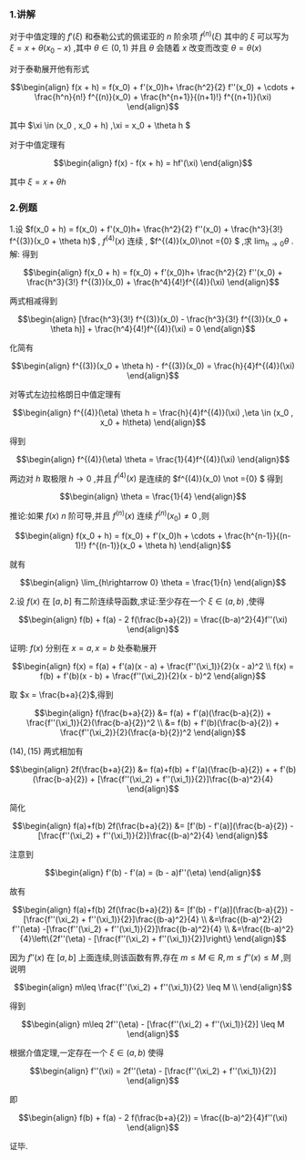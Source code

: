 ### 1.讲解
对于中值定理的 $f'(\xi)$ 和泰勒公式的佩诺亚的 $n$ 阶余项 $f^{(n)}(\xi)$ 其中的 $\xi$ 可以写为 $\xi =  x+ \theta (x_0 - x)$ ,其中 $\theta \in (0,1)$ 并且 $\theta$ 会随着 $x$ 改变而改变 $\theta = \theta(x)$

对于泰勒展开他有形式

$$\begin{align}
    f(x + h) = f(x_0) + f'(x_0)h+ \frac{h^2}{2} f''(x_0) + \cdots + \frac{h^n}{n!} f^{(n)}(x_0) + \frac{h^{n+1}}{(n+1)!} f^{(n+1)}(\xi) 
\end{align}$$

其中 $\xi \in (x_0 , x_0 + h) ,\xi = x_0 + \theta h $

对于中值定理有

$$\begin{align}
    f(x) - f(x + h) = hf'(\xi) 
\end{align}$$

其中 $\xi = x + \theta h$


### 2.例题
1.设 $f(x_0 + h)  = f(x_0) + f'(x_0)h+ \frac{h^2}{2} f''(x_0) + \frac{h^3}{3!} f^{(3)}(x_0 + \theta h)$ , $f^{(4)}(x)$ 连续 , $f^{(4)}(x_0)\not ={0} $ ,求 $\displaystyle \lim_{h\rightarrow 0} \theta$ .
解:
得到

$$\begin{align}
    f(x_0 + h)  = f(x_0) + f'(x_0)h+ \frac{h^2}{2} f''(x_0) + \frac{h^3}{3!} f^{(3)}(x_0) + \frac{h^4}{4!}f^{(4)}(\xi)
\end{align}$$

两式相减得到

$$\begin{align}
    [\frac{h^3}{3!} f^{(3)}(x_0) - \frac{h^3}{3!} f^{(3)}(x_0 + \theta h)] + \frac{h^4}{4!}f^{(4)}(\xi) = 0
\end{align}$$

化简有

$$\begin{align}
    f^{(3)}(x_0 + \theta h) - f^{(3)}(x_0) = \frac{h}{4}f^{(4)}(\xi)
\end{align}$$


对等式左边拉格朗日中值定理有

$$\begin{align}
    f^{(4)}(\eta) \theta h = \frac{h}{4}f^{(4)}(\xi)   ,\eta \in (x_0 , x_0 + h\theta)
\end{align}$$

得到

$$\begin{align}
    f^{(4)}(\eta) \theta  = \frac{1}{4}f^{(4)}(\xi)
\end{align}$$

两边对 $h$ 取极限 $h\rightarrow 0$ ,并且 $f^{(4)}(x)$ 是连续的 $f^{(4)}(x_0) \not ={0} $ 得到

$$\begin{align}
    \theta = \frac{1}{4}
\end{align}$$

推论:如果 $f(x)$ $n$ 阶可导,并且 $f^{(n)}(x)$ 连续 $f^{(n)}(x_0) \not ={0}$ ,则

$$\begin{align}
    f(x_0 + h) = f(x_0) + f'(x_0)h + \cdots + \frac{h^{n-1}}{(n-1)!} f^{(n-1)}(x_0 + \theta h)
\end{align}$$

就有

$$\begin{align}
    \lim_{h\rightarrow 0} \theta = \frac{1}{n}
\end{align}$$

2.设 $f(x)$ 在 $[a,b]$ 有二阶连续导函数,求证:至少存在一个 $\xi \in(a,b)$ ,使得

$$\begin{align}
    f(b) + f(a) - 2 f(\frac{b+a}{2}) = \frac{(b-a)^2}{4}f''(\xi)
\end{align}$$

证明:
$f(x)$ 分别在 $x = a , x = b$ 处泰勒展开

$$\begin{align}
    f(x) = f(a) + f'(a)(x - a) + \frac{f''(\xi_1)}{2}(x - a)^2 \\
    f(x) = f(b) + f'(b)(x - b) + \frac{f''(\xi_2)}{2}(x - b)^2
\end{align}$$

取 $x = \frac{b+a}{2}$,得到

$$\begin{align}
    f(\frac{b+a}{2}) &= f(a) + f'(a)(\frac{b-a}{2}) + \frac{f''(\xi_1)}{2}(\frac{b-a}{2})^2 \\
    &= f(b) + f'(b)(\frac{b-a}{2}) + \frac{f''(\xi_2)}{2}(\frac{a-b}{2})^2
\end{align}$$


$(14),(15)$ 两式相加有

$$\begin{align}
    2f(\frac{b+a}{2}) &= f(a)+f(b)  + f'(a)(\frac{b-a}{2}) + + f'(b)(\frac{b-a}{2}) + [\frac{f''(\xi_2) + f''(\xi_1)}{2}]\frac{(b-a)^2}{4}
\end{align}$$

简化

$$\begin{align}
    f(a)+f(b)   2f(\frac{b+a}{2}) &=  [f'(b) - f'(a)](\frac{b-a}{2}) - [\frac{f''(\xi_2) + f''(\xi_1)}{2}]\frac{(b-a)^2}{4}
\end{align}$$

注意到

$$\begin{align}
    f'(b) - f'(a) = (b - a)f''(\eta)
\end{align}$$

故有

$$\begin{align}
    f(a)+f(b)   2f(\frac{b+a}{2}) &=  [f'(b) - f'(a)](\frac{b-a}{2}) - [\frac{f''(\xi_2) + f''(\xi_1)}{2}]\frac{(b-a)^2}{4} \\
    &=\frac{(b-a)^2}{2} f''(\eta) -[\frac{f''(\xi_2) + f''(\xi_1)}{2}]\frac{(b-a)^2}{4} \\
    &=\frac{(b-a)^2}{4}\left\{2f''(\eta) - [\frac{f''(\xi_2) + f''(\xi_1)}{2}]\right\}
\end{align}$$


因为 $f''(x)$ 在 $[a,b]$ 上面连续,则该函数有界,存在 $m\leq M \in R,m \leq f''(x)\leq M$ ,则说明

$$\begin{align}
    m\leq \frac{f''(\xi_2) + f''(\xi_1)}{2} \leq M \\
\end{align}$$

得到

$$\begin{align}
    m\leq 2f''(\eta) - [\frac{f''(\xi_2) + f''(\xi_1)}{2}] \leq M
\end{align}$$

根据介值定理,一定存在一个 $\xi \in (a,b)$ 使得

$$\begin{align}
    f''(\xi) = 2f''(\eta) - [\frac{f''(\xi_2) + f''(\xi_1)}{2}]
\end{align}$$

即

$$\begin{align}
    f(b) + f(a) - 2 f(\frac{b+a}{2}) = \frac{(b-a)^2}{4}f''(\xi)
\end{align}$$

证毕.